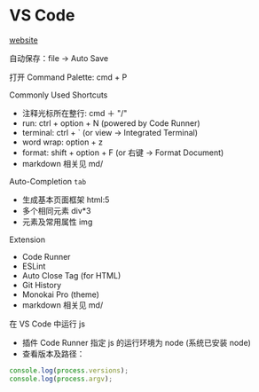 # VS Code

[website](https://code.visualstudio.com/)

自动保存：file -> Auto Save

打开 Command Palette: cmd + P

Commonly Used Shortcuts
* 注释光标所在整行: cmd ＋ "/"
* run: ctrl + option + N (powered by Code Runner)
* terminal: ctrl + ` (or view -> Integrated Terminal)
* word wrap: option + z
* format: shift + option + F (or 右键 -> Format Document)
* markdown 相关见 md/

Auto-Completion <code>tab</code>
* 生成基本页面框架 html:5
* 多个相同元素 div*3
* 元素及常用属性 img

Extension
* Code Runner
* ESLint
* Auto Close Tag (for HTML)
* Git History
* Monokai Pro (theme)
* markdown 相关见 md/

在 VS Code 中运行 js
* 插件 Code Runner 指定 js 的运行环境为 node (系统已安装 node)
* 查看版本及路径：
```js
console.log(process.versions);
console.log(process.argv);
```